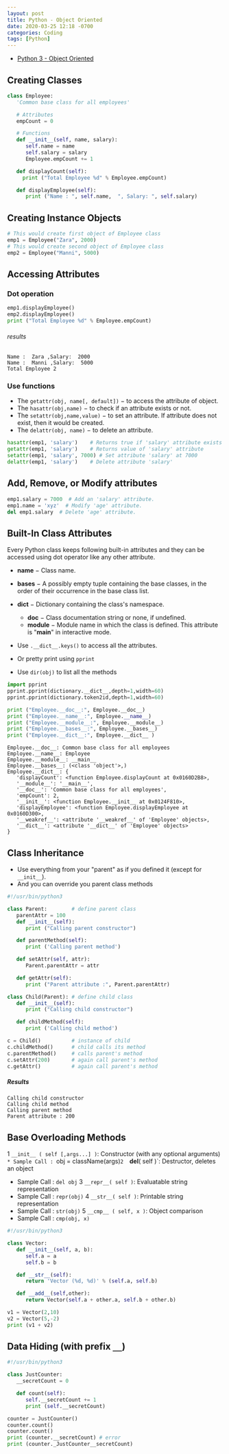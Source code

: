 ```yaml
---
layout: post
title: Python - Object Oriented
date: 2020-03-25 12:18 -0700
categories: Coding
tags: [Python]
---
```


- [Python 3 - Object Oriented](https://www.tutorialspoint.com/python3/python_classes_objects.htm)

## Creating Classes
```python
class Employee:
   'Common base class for all employees'

   # Attributes
   empCount = 0

   # Functions
   def __init__(self, name, salary):
      self.name = name
      self.salary = salary
      Employee.empCount += 1

   def displayCount(self):
     print ("Total Employee %d" % Employee.empCount)

   def displayEmployee(self):
      print ("Name : ", self.name,  ", Salary: ", self.salary)
```

## Creating Instance Objects
```python
# This would create first object of Employee class
emp1 = Employee("Zara", 2000)
# This would create second object of Employee class
emp2 = Employee("Manni", 5000)
```

## Accessing Attributes

### Dot operation
```python
emp1.displayEmployee()
emp2.displayEmployee()
print ("Total Employee %d" % Employee.empCount)
```

###### results
```
Name :  Zara ,Salary:  2000
Name :  Manni ,Salary:  5000
Total Employee 2
```

### Use functions
* The `getattr(obj, name[, default])` − to access the attribute of object.
* The `hasattr(obj,name)` − to check if an attribute exists or not.
* The `setattr(obj,name,value)` − to set an attribute. If attribute does not exist, then it would be created.
* The `delattr(obj, name)` − to delete an attribute.

```python
hasattr(emp1, 'salary')    # Returns true if 'salary' attribute exists
getattr(emp1, 'salary')    # Returns value of 'salary' attribute
setattr(emp1, 'salary', 7000) # Set attribute 'salary' at 7000
delattr(emp1, 'salary')    # Delete attribute 'salary'
```

## Add, Remove, or Modify attributes
```python
emp1.salary = 7000  # Add an 'salary' attribute.
emp1.name = 'xyz'  # Modify 'age' attribute.
del emp1.salary  # Delete 'age' attribute.
```

## Built-In Class Attributes
Every Python class keeps following built-in attributes and they can be accessed using dot operator like any other attribute.

* **__name__** − Class name.
* **__bases__** − A possibly empty tuple containing the base classes, in the order of their occurrence in the base class list.
* **__dict__** − Dictionary containing the class's namespace.
  * **__doc__** − Class documentation string or none, if undefined.
  * **__module__** − Module name in which the class is defined. This attribute is "__main__" in interactive mode.

* Use `.__dict__.keys()` to access all the attributes.
* Or pretty print using `pprint`
* Use `dir(obj)` to list all the methods


```python
import pprint
pprint.pprint(dictionary.__dict__,depth=1,width=60)
pprint.pprint(dictionary.token2id,depth=1,width=60)
```

```python
print ("Employee.__doc__:", Employee.__doc__)
print ("Employee.__name__:", Employee.__name__)
print ("Employee.__module__:", Employee.__module__)
print ("Employee.__bases__:", Employee.__bases__)
print ("Employee.__dict__:", Employee.__dict__ )
```

```
Employee.__doc__: Common base class for all employees
Employee.__name__: Employee
Employee.__module__: __main__
Employee.__bases__: (<class 'object'>,)
Employee.__dict__: {
   'displayCount': <function Employee.displayCount at 0x0160D2B8>,
   '__module__': '__main__',
   '__doc__': 'Common base class for all employees',
   'empCount': 2,
   '__init__': <function Employee.__init__ at 0x0124F810>,
   'displayEmployee': <function Employee.displayEmployee at 0x0160D300>,
   '__weakref__': <attribute '__weakref__' of 'Employee' objects>,
   '__dict__': <attribute '__dict__' of 'Employee' objects>
}
```

## Class Inheritance

* Use everything from your "parent" as if you defined it (except for `__init__`).
* And you can override you parent class methods

```python
#!/usr/bin/python3

class Parent:        # define parent class
   parentAttr = 100
   def __init__(self):
      print ("Calling parent constructor")

   def parentMethod(self):
      print ('Calling parent method')

   def setAttr(self, attr):
      Parent.parentAttr = attr

   def getAttr(self):
      print ("Parent attribute :", Parent.parentAttr)

class Child(Parent): # define child class
   def __init__(self):
      print ("Calling child constructor")

   def childMethod(self):
      print ('Calling child method')

c = Child()          # instance of child
c.childMethod()      # child calls its method
c.parentMethod()     # calls parent's method
c.setAttr(200)       # again call parent's method
c.getAttr()          # again call parent's method
```

##### Results
```
Calling child constructor
Calling child method
Calling parent method
Parent attribute : 200
```

## Base Overloading Methods
1	`__init__ ( self [,args...] )`: Constructor (with any optional arguments)
`* Sample Call : `obj = className(args)`
2	`__del__( self )`: Destructor, deletes an object
  * Sample Call : `del obj`
3	`__repr__( self )`: Evaluatable string representation
  * Sample Call : `repr(obj)`
4	`__str__( self )`: Printable string representation
  * Sample Call : `str(obj)`
5	`__cmp__ ( self, x )`: Object comparison
  * Sample Call : `cmp(obj, x)`

```python
#!/usr/bin/python3

class Vector:
   def __init__(self, a, b):
      self.a = a
      self.b = b

   def __str__(self):
      return 'Vector (%d, %d)' % (self.a, self.b)

   def __add__(self,other):
      return Vector(self.a + other.a, self.b + other.b)

v1 = Vector(2,10)
v2 = Vector(5,-2)
print (v1 + v2)
```

## Data Hiding (with prefix `__`)
```python
#!/usr/bin/python3

class JustCounter:
   __secretCount = 0

   def count(self):
      self.__secretCount += 1
      print (self.__secretCount)

counter = JustCounter()
counter.count()
counter.count()
print (counter.__secretCount) # error
print (counter._JustCounter__secretCount)
```

